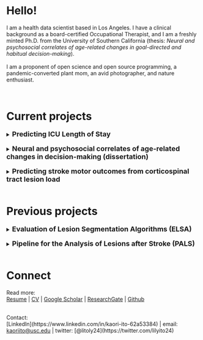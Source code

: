 # Hello! 

I am a health data scientist based in Los Angeles. I have a clinical background as a board-certified Occupational Therapist, and I am a freshly minted Ph.D. from the University of Southern California (thesis: _Neural and psychosocial correlates of age-related changes in goal-directed and habitual decision-making_). 
<br />
<br />
I am a proponent of open science and open source programming, a pandemic-converted plant mom, an avid photographer, and nature enthusiast. 

<br />

# Current projects

<details>  
  <summary><span style="font-size:18px"><b>Predicting ICU Length of Stay </b></span></summary>

<a href="https://github.com/kaoriito/icu_los">Github</a>
<br />
<br />
   I used the Medical Information Mart for Intensive Care III (MIMIC-III) database to predict ICU length of stay, and engineered physician notes (using Bag of Words natural language processing), previous hospital admissions, physiological data, ICD codes, and demographic data as features in an XGBoost model. 

<br />
<br />
   Baseline MSE was improved from 39.69 to 1.85 (test MSE), and baseline MAE was improved from 3.44 to 0.61 (test MAE).

  
</details>


<br />

<details>
  <summary><span style="font-size:18px"><b> Neural and psychosocial correlates of age-related changes in decision-making (dissertation) </b></span></summary>
  
<br />

  I studied how the brain and other psychosocial variables, such as stress, are related to changes in decision-making with aging. 
<br />
<br />
  I used a reinforcement learning paradigm (using MCMC for parameter estimation) to measure decision-making strategies in young and older adults, and then used K-means clustering to group different types of learners together. 
<br />
<br />
  Since I had a lot of input variables, I used a multinomial logistic lasso regression to determine which psychosocial variables are the strongest predictors of decision-making, and found age and working memory to be the primary predictor across both young and older adults. 
<br />
<br /> 
More details to come.  
  
</details>

<br /> 

<details>
  <summary><span style="font-size:18px"><b> Predicting stroke motor outcomes from corticospinal tract lesion load </b></span></summary>
  
<br />

I am currently working on a project using various corticospinal tract lesion loads to predict post-stroke motor outcomes.
</details>

<br />

# Previous projects

<details>
  <summary><span style="font-size:18px"><b> Evaluation of Lesion Segmentation Algorithms (ELSA) </b></span></summary>
 
<br />
<a href="https://github.com/npnl/elsa">Github</a> | <a href="https://onlinelibrary.wiley.com/doi/full/10.1002/hbm.24729">Publication</a>

</details>

<br />
<details>
  <summary><span style="font-size:18px"><b> Pipeline for the Analysis of Lesions after Stroke (PALS) </b></span></summary>
  
<br />
<a href="https://github.com/npnl/PALS">Github</a> | <a href="https://www.frontiersin.org/articles/10.3389/fninf.2018.00063/full">Publication</a>


</details>

<br />


# Connect

Read more:
<br />
[Resume](https://drive.google.com/file/d/1TOi2PK4pya6_u87OrPzRry30I_SGHniY/view?usp=sharing) |
[CV](https://drive.google.com/file/d/1pz40VUYiLprpdxzxDvVmHua0OjyxWTCt/view?usp=sharing) | 
[Google Scholar](https://scholar.google.com/citations?user=31RsuNEAAAAJ&hl=en) |
[ResearchGate](https://www.researchgate.net/profile/Kaori-Ito) |
[Github](https://github.com/kaoriito)

<br />
Contact:
<br />
[LinkedIn](https://www.linkedin.com/in/kaori-ito-62a53384) |
email: <a href="mailto:kaoriito@usc.edu">kaoriito@usc.edu</a> |
twitter: [@litoly24](https://twitter.com/lilyito24)

